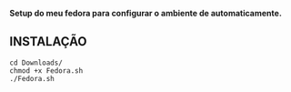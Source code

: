 **Setup do meu fedora para configurar o ambiente de automaticamente.**
## INSTALAÇÃO
```
cd Downloads/
chmod +x Fedora.sh
./Fedora.sh
```
